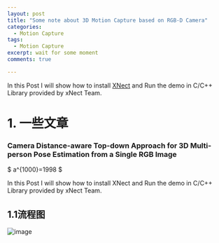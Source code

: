 ```yaml
---
layout: post
title: "Some note about 3D Motion Capture based on RGB-D Camera"
categories:
  - Motion Capture
tags:
  - Motion Capture
excerpt: wait for some moment
comments: true

---
```


In this Post I will show how to install [XNect](https://gvv.mpi-inf.mpg.de/projects/XNect/) and Run the demo in C/C++ Library provided by xNect Team.   

# 1. 一些文章

### Camera Distance-aware Top-down Approach for 3D Multi-person Pose Estimation from a Single RGB Image

$ a^{1000}=1998 $

In this Post I will show how to install XNect and Run the demo in C/C++ Library provided by xNect Team.    

## 1.1流程图

![image](https://wangchenjun521.github.io/assets/images/nvidia_info.jpg)

<img title="" src="https://wangchenjun521.github.io/assets/images/test.png" alt="" data-align="inline">


